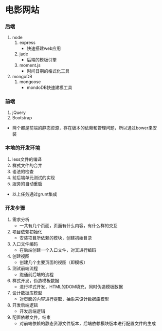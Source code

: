 # 电影网站
### 后端
1. node
    1. express
        - 快速搭建web应用
    2. jade 
        - 后端的模板引擎
    3. moment.js
        - 时间日期的格式化工具    
2. mongoDB
    1. mongoose
        - mondoDB快速建模工具
### 前端
1. jQuery
2. Bootstrap
- 两个都是前端的静态资源，存在版本的依赖和管理问题，所以通过bower来安装
### 本地的开发环境
1. less文件的编译
2. 样式文件的合并
3. 语法的检查
4. 前后端单元测试的实现
5. 服务的自动重启
- 以上任务通过grunt集成
        
### 开发步骤
1. 需求分析
    - 一共有几个页面，页面有什么内容，有什么样的交互
2. 项目依赖初始化        
    - 安装项目所依赖的模块，创建初始目录
3. 入口文件编码
    - 在后端创建一个入口文件，对其进行编码
4. 创建视图
    - 创建几个主要页面的视图（即模板）
5. 测试前端流程
    - 跑通前后端的流程
6. 样式开发，伪造模板数据
    - 进行样式开发，HTML的DOM填充，同时伪造模板数据
7. 设计数据库模型
    - 对页面的内容进行提取，抽象来设计数据库模型
8. 开发后端逻辑
    - 开发后端逻辑
9. 配置依赖文件，结束
    - 对前端依赖的静态资源文件版本，后端依赖模块版本进行配置文件的生成